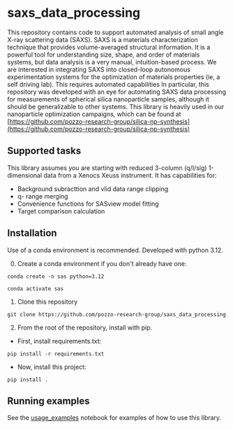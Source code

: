 # saxs_data_processing

This repository contains code to support automated analysis of small angle X-ray scattering data (SAXS). SAXS is a materials characterization technique that provides volume-averaged structural information. It is a powerful tool for understanding size, shape, and order of materials systems, but data analysis is a very manual, intuition-based process. We are interested in integrating SAXS into closed-loop autonomous experimentation systems for the optimization of materials properties (ie, a self driving lab). This requires automated capabilities In particular, this repository was developed with an eye for automating SAXS data processing for measurements of spherical silica nanoparticle samples, although it should be generalizable to other systems. This library is heavily used in our nanoparticle optimization campaigns, which can be found at [https://github.com/pozzo-research-group/silica-np-synthesis](https://github.com/pozzo-research-group/silica-np-synthesis)

## Supported tasks
This library assumes you are starting with reduced 3-column (q/I/sig) 1-dimensional data from a Xenocs Xeuss instrument. It has capabilities for:

- Background subracttion and vlid data range clipping
- q- range merging
- Convenience functions for SASview model fitting
- Target comparison calculation

## Installation

Use of a conda environment is recommended. Developed with python 3.12.

0. Create a conda environment if you don't already have one:
```
conda create -n sas python=3.12
```
```
conda activate sas
```

1. Clone this repository
```
git clone https://github.com/pozzo-research-group/saxs_data_processing
```

2. From the root of the repository, install with pip.

- First, install requirements.txt:
```
pip install -r requirements.txt
```
- Now, install this project:
```
pip install .
```


## Running examples
See the [usage_examples](./examples/usage_examples.ipynb) notebook for examples of how to use this library.
##
